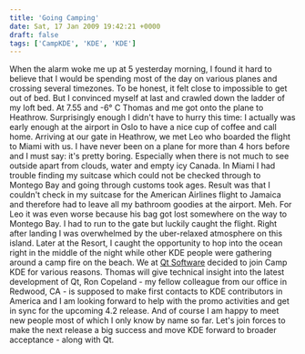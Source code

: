 ```yaml
---
title: 'Going Camping'
date: Sat, 17 Jan 2009 19:42:21 +0000
draft: false
tags: ['CampKDE', 'KDE', 'KDE']
---
```


When the alarm woke me up at 5 yesterday morning, I found it hard to believe that I would be spending most of the day on various planes and crossing several timezones. To be honest, it felt close to impossible to get out of bed. But I convinced myself at last and crawled down the ladder of my loft bed. At 7.55 and -6° C Thomas and me got onto the plane to Heathrow. Surprisingly enough I didn't have to hurry this time: I actually was early enough at the airport in Oslo to have a nice cup of coffee and call home. Arriving at our gate in Heathrow, we met Leo who boarded the flight to Miami with us. I have never been on a plane for more than 4 hors before and I must say: it's pretty boring. Especially when there is not much to see outside apart from clouds, water and empty icy Canada. In Miami I had trouble finding my suitcase which could not be checked through to Montego Bay and going through customs took ages. Result was that I couldn't check in my suitcase for the American Airlines flight to Jamaica and therefore had to leave all my bathroom goodies at the airport. Meh. For Leo it was even worse because his bag got lost somewhere on the way to Montego Bay. I had to run to the gate but luckily caught the flight. Right after landing I was overwhelmed by the uber-relaxed atmosphere on this island. Later at the Resort, I caught the opportunity to hop into the ocean right in the middle of the night while other KDE people were gathering around a camp fire on the beach. We at [Qt Software](http://www.qtsoftware.com) decided to join Camp KDE for various reasons. Thomas will give technical insight into the latest development of Qt, Ron Copeland - my fellow colleague from our office in Redwood, CA - is supposed to make first contacts to KDE contributors in America and I am looking forward to help with the promo activities and get in sync for the upcoming 4.2 release. And of course I am happy to meet new people most of which I only know by name so far. Let's join forces to make the next release a big success and move KDE forward to broader acceptance - along with Qt.